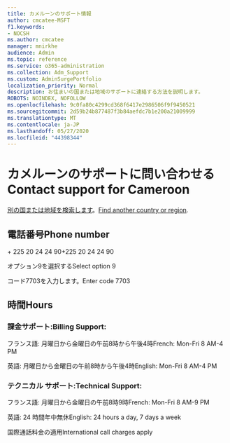 ```yaml
---
title: カメルーンのサポート情報
author: cmcatee-MSFT
f1.keywords:
- NOCSH
ms.author: cmcatee
manager: mnirkhe
audience: Admin
ms.topic: reference
ms.service: o365-administration
ms.collection: Adm_Support
ms.custom: AdminSurgePortfolio
localization_priority: Normal
description: お住まいの国または地域のサポートに連絡する方法を説明します。
ROBOTS: NOINDEX, NOFOLLOW
ms.openlocfilehash: 9c0fa80c4299cd368f6417e2986506f9f9450521
ms.sourcegitcommit: 2d59b24b877487f3b84aefdc7b1e200a21009999
ms.translationtype: MT
ms.contentlocale: ja-JP
ms.lasthandoff: 05/27/2020
ms.locfileid: "44398344"
---
```

# <a name="contact-support-for-cameroon"></a><span data-ttu-id="75792-103">カメルーンのサポートに問い合わせる</span><span class="sxs-lookup"><span data-stu-id="75792-103">Contact support for Cameroon</span></span>

<span data-ttu-id="75792-104">[別の国または地域を検索します](../contact-support-for-business-products.md)。</span><span class="sxs-lookup"><span data-stu-id="75792-104">[Find another country or region](../contact-support-for-business-products.md).</span></span>

## <a name="phone-number"></a><span data-ttu-id="75792-105">電話番号</span><span class="sxs-lookup"><span data-stu-id="75792-105">Phone number</span></span>
<span data-ttu-id="75792-106">+ 225 20 24 24 90</span><span class="sxs-lookup"><span data-stu-id="75792-106">+225 20 24 24 90</span></span>

<span data-ttu-id="75792-107">オプション9を選択する</span><span class="sxs-lookup"><span data-stu-id="75792-107">Select option 9</span></span>

<span data-ttu-id="75792-108">コード7703を入力します。</span><span class="sxs-lookup"><span data-stu-id="75792-108">Enter code 7703</span></span>

## <a name="hours"></a><span data-ttu-id="75792-109">時間</span><span class="sxs-lookup"><span data-stu-id="75792-109">Hours</span></span>
### <a name="billing-support"></a><span data-ttu-id="75792-110">課金サポート:</span><span class="sxs-lookup"><span data-stu-id="75792-110">Billing Support:</span></span>

<span data-ttu-id="75792-111">フランス語: 月曜日から金曜日の午前8時から午後4時</span><span class="sxs-lookup"><span data-stu-id="75792-111">French: Mon-Fri 8 AM-4 PM</span></span>

<span data-ttu-id="75792-112">英語: 月曜日から金曜日の午前8時から午後4時</span><span class="sxs-lookup"><span data-stu-id="75792-112">English: Mon-Fri 8 AM-4 PM</span></span>

### <a name="technical-support"></a><span data-ttu-id="75792-113">テクニカル サポート:</span><span class="sxs-lookup"><span data-stu-id="75792-113">Technical Support:</span></span>

<span data-ttu-id="75792-114">フランス語: 月曜日から金曜日の午前8時9時</span><span class="sxs-lookup"><span data-stu-id="75792-114">French: Mon-Fri 8 AM-9 PM</span></span>

<span data-ttu-id="75792-115">英語: 24 時間年中無休</span><span class="sxs-lookup"><span data-stu-id="75792-115">English: 24 hours a day, 7 days a week</span></span>

<span data-ttu-id="75792-116">国際通話料金の適用</span><span class="sxs-lookup"><span data-stu-id="75792-116">International call charges apply</span></span>
